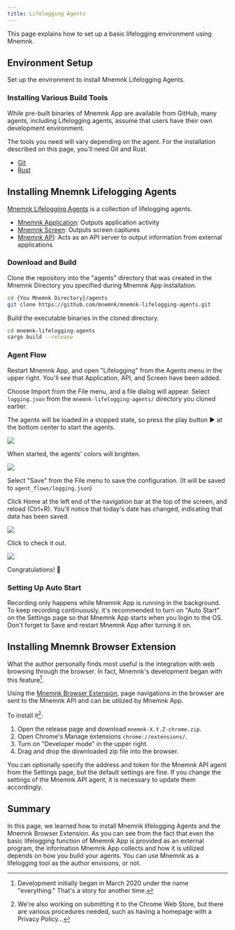 ```yaml
---
title: Lifelogging Agents
---
```

This page explains how to set up a basic lifelogging environment using Mnemnk.

## Environment Setup

Set up the environment to install Mnemnk Lifelogging Agents.

### Installing Various Build Tools

While pre-built binaries of Mnemnk App are available from GitHub, many agents, including Lifelogging agents, assume that users have their own development environment.

The tools you need will vary depending on the agent.
For the installation described on this page, you'll need Git and Rust.

- [Git](https://git-scm.com/)
- [Rust](https://www.rust-lang.org/ja/learn/get-started)

## Installing Mnemnk Lifelogging Agents

[Mnemnk Lifelogging Agents](https://github.com/mnemnk/mnemnk-lifelogging-agents) is a collection of lifelogging agents.

- [Mnemnk Application](https://github.com/mnemnk/mnemnk-lifelogging-agents/tree/main/mnemnk-application): Outputs application activity
- [Mnemnk Screen](https://github.com/mnemnk/mnemnk-lifelogging-agents/tree/main/mnemnk-screen): Outputs screen captures
- [Mnemnk API](https://github.com/mnemnk/mnemnk-lifelogging-agents/tree/main/mnemnk-api): Acts as an API server to output information from external applications

### Download and Build

Clone the repository into the "agents" directory that was created in the Mnemnk Directory you specified during Mnemnk App installation.

```sh
cd {You Mnemnk Directory}/agents
git clone https://github.com/mnemnk/mnemnk-lifelogging-agents.git
```

Build the executable binaries in the cloned directory.

```sh
cd mnemnk-lifelogging-agents
cargo build --release
```

### Agent Flow

Restart Mnemnk App, and open "Lifelogging" from the Agents menu in the upper right. You'll see that Application, API, and Screen have been added.

Choose Import from the File menu, and a file dialog will appear. Select `logging.json` from the `mnemnk-lifelogging-agents/` directory you cloned earlier.

The agents will be loaded in a stopped state, so press the play button ▶ at the bottom center to start the agents.

![](/images/guide/getting-started/screenshot-lifelogging-agents-imported.png)

When started, the agents' colors will brighten.

![](/images/guide/getting-started/screenshot-lifelogging-agents.png)

Select "Save" from the File menu to save the configuration. (It will be saved to `agent_flows/logging.json`)

Click Home at the left end of the navigation bar at the top of the screen, and reload (Ctrl+R). You'll notice that today's date has changed, indicating that data has been saved. 

![](/images/guide/getting-started/first-logging.png)

Click to check it out.

![](/images/guide/getting-started/first-daily-page.png)

Congratulations! 🎉

### Setting Up Auto Start

Recording only happens while Mnemnk App is running in the background. To keep recording continuously, it's recommended to turn on "Auto Start" on the Settings page so that Mnemnk App starts when you login to the OS. Don't forget to Save and restart Mnemnk App after turning it on.

## Installing Mnemnk Browser Extension

What the author personally finds most useful is the integration with web browsing through the browser.
In fact, Mnemnk's development began with this feature[^1].

Using the [Mnemnk Browser Extension](https://github.com/mnemnk/mnemnk-browser-extension), page navigations in the browser are sent to the Mnemnk API and can be utilized by Mnemnk App.

To install it[^2]:

1. Open the release page and download `mnemnk-X.Y.Z-chrome.zip`.
2. Open Chrome's Manage extensions `chrome://extensions/`.
3. Turn on "Developer mode" in the upper right.
4. Drag and drop the downloaded zip file into the browser.

You can optionally specify the address and token for the Mnemnk API agent from the Settings page, but the default settings are fine. If you change the settings of the Mnemnk API agent, it is necessary to update them accordingly.

## Summary

In this page, we learned how to install Mnemnk lifelogging Agents and the Mnemnk Browser Extension.
As you can see from the fact that even the basic lifelogging function of Mnemnk App is provided as an external program, the information Mnemnk App collects and how it is utilized depends on how you build your agents. You can use Mnemnk as a lifelogging tool as the author envisions, or not.

[^1]: Development initially began in March 2020 under the name "everything." That's a story for another time.

[^2]: We're also working on submitting it to the Chrome Web Store, but there are various procedures needed, such as having a homepage with a Privacy Policy...
